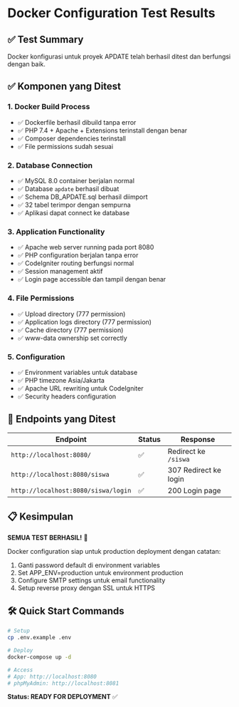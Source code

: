 # Docker Configuration Test Results

## ✅ Test Summary
Docker konfigurasi untuk proyek APDATE telah berhasil ditest dan berfungsi dengan baik.

## ✅ Komponen yang Ditest

### 1. Docker Build Process
- ✅ Dockerfile berhasil dibuild tanpa error
- ✅ PHP 7.4 + Apache + Extensions terinstall dengan benar
- ✅ Composer dependencies terinstall
- ✅ File permissions sudah sesuai

### 2. Database Connection
- ✅ MySQL 8.0 container berjalan normal
- ✅ Database `apdate` berhasil dibuat
- ✅ Schema DB_APDATE.sql berhasil diimport
- ✅ 32 tabel terimpor dengan sempurna
- ✅ Aplikasi dapat connect ke database

### 3. Application Functionality
- ✅ Apache web server running pada port 8080
- ✅ PHP configuration berjalan tanpa error
- ✅ CodeIgniter routing berfungsi normal
- ✅ Session management aktif
- ✅ Login page accessible dan tampil dengan benar

### 4. File Permissions
- ✅ Upload directory (777 permission)
- ✅ Application logs directory (777 permission)
- ✅ Cache directory (777 permission)
- ✅ www-data ownership set correctly

### 5. Configuration
- ✅ Environment variables untuk database
- ✅ PHP timezone Asia/Jakarta
- ✅ Apache URL rewriting untuk CodeIgniter
- ✅ Security headers configuration

## 🚀 Endpoints yang Ditest

| Endpoint | Status | Response |
|----------|--------|----------|
| `http://localhost:8080/` | ✅ | Redirect ke `/siswa` |
| `http://localhost:8080/siswa` | ✅ | 307 Redirect ke login |
| `http://localhost:8080/siswa/login` | ✅ | 200 Login page |

## 📋 Kesimpulan

**SEMUA TEST BERHASIL!** 🎉

Docker configuration siap untuk production deployment dengan catatan:
1. Ganti password default di environment variables
2. Set APP_ENV=production untuk environment production
3. Configure SMTP settings untuk email functionality
4. Setup reverse proxy dengan SSL untuk HTTPS

## 🛠 Quick Start Commands

```bash
# Setup
cp .env.example .env

# Deploy
docker-compose up -d

# Access
# App: http://localhost:8080
# phpMyAdmin: http://localhost:8081
```

**Status: READY FOR DEPLOYMENT** ✅